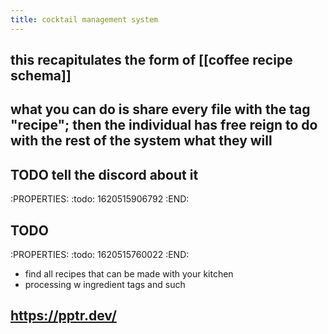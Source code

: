 ```yaml
---
title: cocktail management system
---
```


## this recapitulates the form of [[coffee recipe schema]]
## what you can do is share every file with the tag "recipe"; then the individual has free reign to do with the rest of the system what they will
## TODO tell the discord about it
:PROPERTIES:
:todo: 1620515906792
:END:
## TODO 
:PROPERTIES:
:todo: 1620515760022
:END:
 - find all recipes that can be made with your kitchen
 - processing w ingredient tags and such
## https://pptr.dev/
